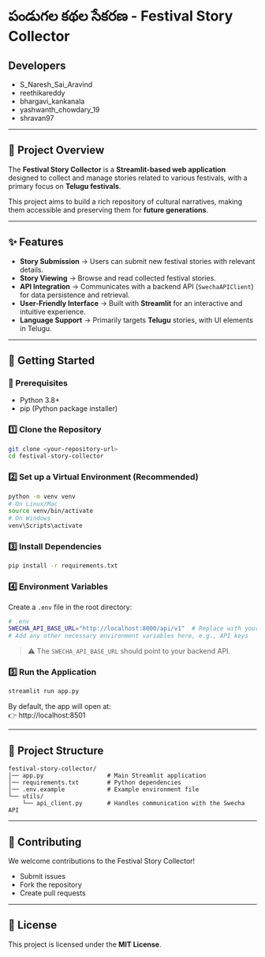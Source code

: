 # పండుగల కథల సేకరణ - Festival Story Collector

## Developers
- S_Naresh_Sai_Aravind  
- reethikareddy  
- bhargavi_kankanala  
- yashwanth_chowdary_19  
- shravan97  

---

## 📖 Project Overview
The **Festival Story Collector** is a **Streamlit-based web application** designed to collect and manage stories related to various festivals, with a primary focus on **Telugu festivals**.  

This project aims to build a rich repository of cultural narratives, making them accessible and preserving them for **future generations**.

---

## ✨ Features
- **Story Submission** → Users can submit new festival stories with relevant details.  
- **Story Viewing** → Browse and read collected festival stories.  
- **API Integration** → Communicates with a backend API (`SwechaAPIClient`) for data persistence and retrieval.  
- **User-Friendly Interface** → Built with **Streamlit** for an interactive and intuitive experience.  
- **Language Support** → Primarily targets **Telugu** stories, with UI elements in Telugu.  

---

## 🚀 Getting Started

### 🔹 Prerequisites
- Python 3.8+  
- pip (Python package installer)  

### 1️⃣ Clone the Repository
```bash
git clone <your-repository-url>
cd festival-story-collector
```

### 2️⃣ Set up a Virtual Environment (Recommended)
```bash
python -m venv venv
# On Linux/Mac
source venv/bin/activate  
# On Windows
venv\Scripts\activate
```

### 3️⃣ Install Dependencies
```bash
pip install -r requirements.txt
```

### 4️⃣ Environment Variables
Create a `.env` file in the root directory:  

```bash
# .env
SWECHA_API_BASE_URL="http://localhost:8000/api/v1"  # Replace with your actual API endpoint
# Add any other necessary environment variables here, e.g., API keys
```

> ⚠️ The `SWECHA_API_BASE_URL` should point to your backend API.

### 5️⃣ Run the Application
```bash
streamlit run app.py
```

By default, the app will open at:  
👉 http://localhost:8501

---

## 📂 Project Structure
```
festival-story-collector/
│── app.py                  # Main Streamlit application
│── requirements.txt        # Python dependencies
│── .env.example            # Example environment file
└── utils/
    └── api_client.py       # Handles communication with the Swecha API
```

---

## 🤝 Contributing
We welcome contributions to the Festival Story Collector!  
- Submit issues  
- Fork the repository  
- Create pull requests  

---

## 📜 License
This project is licensed under the **MIT License**.
